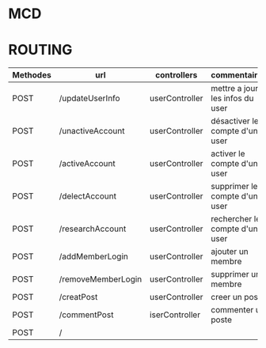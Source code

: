 # MCD

# ROUTING

|Methodes| url | controllers |commentaires|
|--------|-----|-------------|------------|
|POST| /updateUserInfo | userController | mettre a jour les infos du user|
|POST| /unactiveAccount | userController| désactiver le compte d'un user |
|POST| /activeAccount  | userController |  activer le compte d'un user   |
|POST| /delectAccount | userController  |  supprimer le compte d'un user |
|POST| /researchAccount | userController | rechercher le compte d'un user|
|POST| /addMemberLogin | userController | ajouter un membre |
|POST| /removeMemberLogin | userController | supprimer un membre |
|POST| /creatPost | userController | creer un poste |
|POST| /commentPost | iserController | commenter un poste |
|POST| /